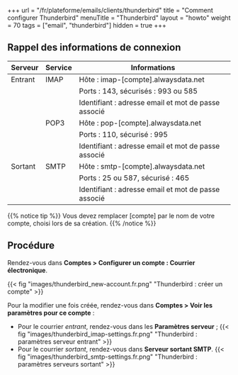 +++
url = "/fr/plateforme/emails/clients/thunderbird"
title = "Comment configurer Thunderbird"
menuTitle = "Thunderbird"
layout = "howto"
weight = 70
tags = ["email", "thunderbird"]
hidden = true
+++

## Rappel des informations de connexion

| Serveur | Service | Informations                                        |
|---------|---------|-----------------------------------------------------|
| Entrant | IMAP    | Hôte : imap-[compte].alwaysdata.net                 |
|         |         | Ports : 143, sécurisés : 993 ou 585                 |
|         |         | Identifiant : adresse email et mot de passe associé |
|         | POP3    | Hôte : pop-[compte].alwaysdata.net                  |
|         |         | Ports : 110, sécurisé : 995                         |
|         |         | Identifiant : adresse email et mot de passe associé |
| Sortant | SMTP    | Hôte : smtp-[compte].alwaysdata.net                 |
|         |         | Ports : 25 ou 587, sécurisé : 465                   |
|         |         | Identifiant : adresse email et mot de passe associé |


{{% notice tip %}}
Vous devez remplacer [compte] par le nom de votre compte, choisi lors de sa création.
{{% /notice %}}

## Procédure

Rendez-vous dans **Comptes > Configurer un compte : Courrier électronique**.

{{< fig "images/thunderbird_new-account.fr.png" "Thunderbird : créer un compte" >}}

Pour la modifier une fois créée, rendez-vous dans **Comptes > Voir les paramètres pour ce compte** :

- Pour le courrier _entrant_, rendez-vous dans les **Paramètres serveur** ;
{{< fig "images/thunderbird_imap-settings.fr.png" "Thunderbird : paramètres serveur entrant" >}}
- Pour le courrier _sortant_, rendez-vous dans **Serveur sortant SMTP**.
{{< fig "images/thunderbird_smtp-settings.fr.png" "Thunderbird : paramètres serveurs sortant" >}}
